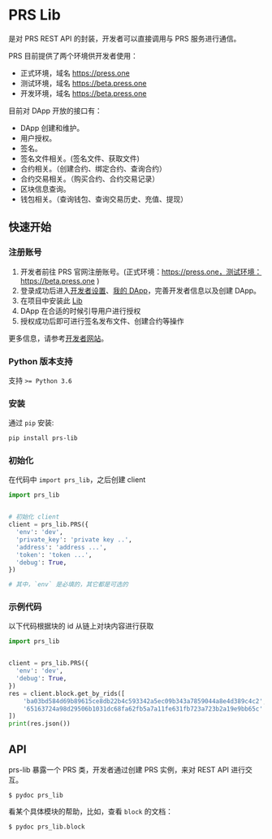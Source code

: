 # PRS Lib

是对 PRS REST API 的封装，开发者可以直接调用与 PRS 服务进行通信。

PRS 目前提供了两个环境供开发者使用：

- 正式环境，域名 https://press.one
- 测试环境，域名 https://beta.press.one
- 开发环境，域名 https://beta.press.one

目前对 DApp 开放的接口有：

- DApp 创建和维护。
- 用户授权。
- 签名。
- 签名文件相关。(签名文件、获取文件)
- 合约相关。（创建合约、绑定合约、查询合约）
- 合约交易相关。（购买合约、合约交易记录）
- 区块信息查询。
- 钱包相关。（查询钱包、查询交易历史、充值、提现）

## 快速开始

### 注册账号

1. 开发者前往 PRS 官网注册账号。(正式环境：https://press.one，测试环境：https://beta.press.one )
2. 登录成功后进入[开发者设置](https://beta.press.one/developer/settings)、[我的 DApp](https://beta.press.one/developer/apps)，完善开发者信息以及创建 DApp。
3. 在项目中安装此 [Lib](https://github.com/Press-One/prs-lib-py)
4. DApp 在合适的时候引导用户进行授权
5. 授权成功后即可进行签名发布文件、创建合约等操作

更多信息，请参考[开发者网站](https://developer.press.one)。

### Python 版本支持

支持 `>= Python 3.6`

### 安装

通过 `pip` 安装:

```bash
pip install prs-lib
```

### 初始化

在代码中 `import prs_lib`，之后创建 client

```python
import prs_lib


# 初始化 client
client = prs_lib.PRS({
  'env': 'dev',
  'private_key': 'private key ..',
  'address': 'address ...',
  'token': 'token ...',
  'debug': True,
})

# 其中，`env` 是必填的，其它都是可选的
```

### 示例代码

以下代码根据块的 id 从链上对块内容进行获取

```python
import prs_lib


client = prs_lib.PRS({
  'env': 'dev',
  'debug': True,
})
res = client.block.get_by_rids([
    'ba03bd584d69b89615ce8db22b4c593342a5ec09b343a7859044a8e4d389c4c2',
    '65163724a98d29506b1031dc68fa62fb5a7a11fe631fb723a723b2a19e9bb65c'
])
print(res.json())
```

## API

prs-lib 暴露一个 PRS 类，开发者通过创建 PRS 实例，来对 REST API 进行交互。

```
$ pydoc prs_lib
```

看某个具体模块的帮助，比如，查看 `block` 的文档：

```
$ pydoc prs_lib.block
```
